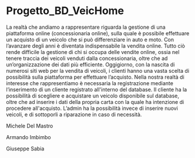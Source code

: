 # Progetto_BD_VeicHome
La realtà che andiamo a rappresentare riguarda la gestione di una piattaforma online
(concessionaria online), sulla quale è possibile effettuare un acquisto di un veicolo che si
può differenziare in auto e moto.
Con l’avanzare degli anni è diventata indispensabile la vendita online.
Tutto ciò rende difficile la gestione di chi si occupa delle vendite online, ossia nel tenere
traccia dei veicoli venduti dalla concessionaria, oltre che ad un’organizzazione dei dati più
efficiente.
Oggigiorno, con la nascita di numerosi siti web per la vendita di veicoli, i clienti hanno una
vasta scelta di possibilità sulla piattaforma per effettuare l’acquisto.
Nella nostra realtà di interesse che rappresentiamo è necessaria la registrazione mediante
l’inserimento di un cliente registrato all'interno del database.
Il cliente ha la possibilità di scegliere e acquistare un veicolo disponibile sul database, oltre
che ad inserire i dati della propria carta con la quale ha intenzione di procedere
all'acquisto.
L’admin ha la possibilità invece di inserire nuovi veicoli, e di sottoporli a riparazione in caso
di necessità.

Michele Del Mastro

Armando Imbimbo

Giuseppe Sabia
